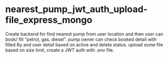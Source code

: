 # nearest_pump_jwt_auth_upload-file_express_mongo
Create backend for find nearest pump from user location and then user can book/ fill "petrol, gas, diesel". pump owner can check booked detail with filled By and user detail based on active and delete status. upload some file based on size limit, create a JWT auth with .env file. 
